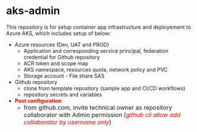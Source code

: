 # aks-admin
This repository is for setup container app infrastructure and deployement to Azure AKS, which includes setup of below:
- Azure resources (Dev, UAT and PROD)
    - Application and corresponding service principal, federation credential for Github repository
    - ACR token and scope map
    - AKS namespace, resources quota, network policy and PVC
    - Storage account - File share SAS
- Github repository
    - clone from template repository (sample app and CI/CD workflows)
    - repository secrets and variables
- <span style="color:red;">**Post configuration**</span>
    - <font size="3">from github.com, invite technical owner as repository collaborator with Admin permission (<font style="color: red;">*github cli allow add collaborator by username only*</font>)